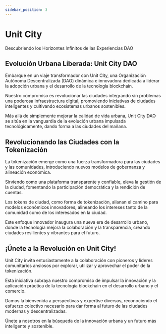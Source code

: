```yaml
---
sidebar_position: 3
---
```


# Unit City

Descubriendo los Horizontes Infinitos de las Experiencias DAO

## Evolución Urbana Liberada: Unit City DAO

Embarque en un viaje transformador con Unit City, una Organización Autónoma Descentralizada (DAO) dinámica e innovadora dedicada a liderar la adopción urbana y el desarrollo de la tecnología blockchain.

Nuestro compromiso es revolucionar las ciudades integrando sin problemas una poderosa infraestructura digital, promoviendo iniciativas de ciudades inteligentes y cultivando ecosistemas urbanos sostenibles.

Más allá de simplemente mejorar la calidad de vida urbana, Unit City DAO se sitúa en la vanguardia de la evolución urbana impulsada tecnológicamente, dando forma a las ciudades del mañana.

## Revolucionando las Ciudades con la Tokenización

La tokenización emerge como una fuerza transformadora para las ciudades y las comunidades, introduciendo nuevos modelos de gobernanza y alineación económica.

Sirviendo como una plataforma transparente y confiable, eleva la gestión de la ciudad, fomentando la participación democrática y la rendición de cuentas.

Los tokens de ciudad, como forma de tokenización, allanan el camino para modelos económicos innovadores, alineando los intereses tanto de la comunidad como de los interesados en la ciudad.

Este enfoque innovador inaugura una nueva era de desarrollo urbano, donde la tecnología mejora la colaboración y la transparencia, creando ciudades resilientes y vibrantes para el futuro.

## ¡Únete a la Revolución en Unit City!

Unit City invita entusiastamente a la colaboración con pioneros y líderes comunitarios ansiosos por explorar, utilizar y aprovechar el poder de la tokenización.

Esta iniciativa subraya nuestro compromiso de impulsar la innovación y la aplicación práctica de la tecnología blockchain en el desarrollo urbano y el comercio.

Damos la bienvenida a perspectivas y expertise diversos, reconociendo el esfuerzo colectivo necesario para dar forma al futuro de las ciudades modernas y descentralizadas.

Únete a nosotros en la búsqueda de la innovación urbana y un futuro más inteligente y sostenible.
